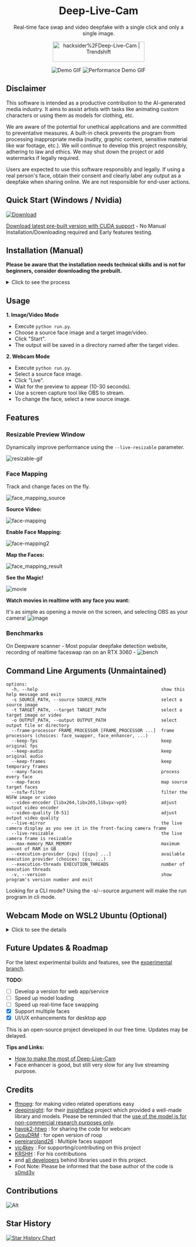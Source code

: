 <h1 align="center">Deep-Live-Cam</h1>

<p align="center">
  Real-time face swap and video deepfake with a single click and only a single image.
</p>

<p align="center">
<a href="https://trendshift.io/repositories/11395" target="_blank"><img src="https://trendshift.io/api/badge/repositories/11395" alt="hacksider%2FDeep-Live-Cam | Trendshift" style="width: 250px; height: 55px;" width="250" height="55"/></a>
</p>

<p align="center">
  <img src="media/demo.gif" alt="Demo GIF">
  <img src="media/avgpcperformancedemo.gif" alt="Performance Demo GIF">
</p>


## Disclaimer

This software is intended as a productive contribution to the AI-generated media industry. It aims to assist artists with tasks like animating custom characters or using them as models for clothing, etc.

We are aware of the potential for unethical applications and are committed to preventative measures. A built-in check prevents the program from processing inappropriate media (nudity, graphic content, sensitive material like war footage, etc.). We will continue to develop this project responsibly, adhering to law and ethics. We may shut down the project or add watermarks if legally required.

Users are expected to use this software responsibly and legally. If using a real person's face, obtain their consent and clearly label any output as a deepfake when sharing online. We are not responsible for end-user actions.


## Quick Start (Windows / Nvidia)

[![Download](media/download.png)](https://hacksider.gumroad.com/l/vccdmm) 

[Download latest pre-built version with CUDA support](https://hacksider.gumroad.com/l/vccdmm) - No Manual Installation/Downloading required and Early features testing.

## Installation (Manual)
**Please be aware that the installation needs technical skills and is not for beginners, consider downloading the prebuilt.**

<details>
<summary>Click to see the process</summary>

### Installation

This is more likely to work on your computer but will be slower as it utilizes the CPU.

**1. Setup Your Platform**

- Python (3.10 recommended)
- pip
- git
- [ffmpeg](https://www.youtube.com/watch?v=OlNWCpFdVMA) 
- [Visual Studio 2022 Runtimes (Windows)](https://visualstudio.microsoft.com/visual-cpp-build-tools/)

**2. Clone Repository**

```bash
https://github.com/hacksider/Deep-Live-Cam.git
```

**3. Download Models**

1. [GFPGANv1.4](https://huggingface.co/hacksider/deep-live-cam/resolve/main/GFPGANv1.4.pth)
2. [inswapper_128_fp16.onnx](https://huggingface.co/hacksider/deep-live-cam/resolve/main/inswapper_128.onnx) (Note: Use this [replacement version](https://github.com/facefusion/facefusion-assets/releases/download/models/inswapper_128.onnx) if you encounter issues)

Place these files in the "**models**" folder.

**4. Install Dependencies**

We highly recommend using a `venv` to avoid issues.

```bash
pip install -r requirements.txt
```

**For macOS:** Install or upgrade the `python-tk` package:

```bash
brew install python-tk@3.10
```

**Run:** If you don't have a GPU, you can run Deep-Live-Cam using `python run.py`. Note that initial execution will download models (~300MB).


### GPU Acceleration 

**CUDA Execution Provider (Nvidia)**

1. Install [CUDA Toolkit 11.8](https://developer.nvidia.com/cuda-11-8-0-download-archive)
2. Install dependencies:
```bash
pip uninstall onnxruntime onnxruntime-gpu
pip install onnxruntime-gpu==1.16.3
```
3. Usage:
```bash
python run.py --execution-provider cuda
```

**CoreML Execution Provider (Apple Silicon)**

1. Install dependencies:
```bash
pip uninstall onnxruntime onnxruntime-silicon
pip install onnxruntime-silicon==1.13.1
```
2. Usage:
```bash
python run.py --execution-provider coreml
```

**CoreML Execution Provider (Apple Legacy)**

1. Install dependencies:
```bash
pip uninstall onnxruntime onnxruntime-coreml
pip install onnxruntime-coreml==1.13.1
```
2. Usage:
```bash
python run.py --execution-provider coreml
```

**DirectML Execution Provider (Windows)**

1. Install dependencies:
```bash
pip uninstall onnxruntime onnxruntime-directml
pip install onnxruntime-directml==1.15.1
```
2. Usage:
```bash
python run.py --execution-provider directml
```

**OpenVINO™ Execution Provider (Intel)**

1. Install dependencies:
```bash
pip uninstall onnxruntime onnxruntime-openvino
pip install onnxruntime-openvino==1.15.0
```
2. Usage:
```bash
python run.py --execution-provider openvino
```

</details>


## Usage

**1. Image/Video Mode**

- Execute `python run.py`. 
- Choose a source face image and a target image/video.
- Click "Start".
- The output will be saved in a directory named after the target video.

**2. Webcam Mode**

- Execute `python run.py`.
- Select a source face image.
- Click "Live".
- Wait for the preview to appear (10-30 seconds).
- Use a screen capture tool like OBS to stream.
- To change the face, select a new source image.

## Features

### Resizable Preview Window

Dynamically improve performance using the `--live-resizable` parameter.

![resizable-gif](media/resizable.gif)

### Face Mapping

Track and change faces on the fly.

![face_mapping_source](media/face_mapping_source.gif)

**Source Video:**

![face-mapping](media/face_mapping.png)

**Enable Face Mapping:**

![face-mapping2](media/face_mapping2.png)

**Map the Faces:**

![face_mapping_result](media/face_mapping_result.gif)

**See the Magic!**

![movie](media/movie.gif)

**Watch movies in realtime with any face you want:**

It's as simple as opening a movie on the screen, and selecting OBS as your camera!
![image](media/movie_img.png)

### Benchmarks
On Deepware scanner - Most popular deepfake detection website, recording of realtime faceswap ran on an RTX 3060 - 
![bench](media/deepwarebench.gif)

## Command Line Arguments (Unmaintained)

```
options:
  -h, --help                                               show this help message and exit
  -s SOURCE_PATH, --source SOURCE_PATH                     select a source image
  -t TARGET_PATH, --target TARGET_PATH                     select a target image or video
  -o OUTPUT_PATH, --output OUTPUT_PATH                     select output file or directory
  --frame-processor FRAME_PROCESSOR [FRAME_PROCESSOR ...]  frame processors (choices: face_swapper, face_enhancer, ...)
  --keep-fps                                               keep original fps
  --keep-audio                                             keep original audio
  --keep-frames                                            keep temporary frames
  --many-faces                                             process every face
  --map-faces                                              map source target faces
  --nsfw-filter                                            filter the NSFW image or video
  --video-encoder {libx264,libx265,libvpx-vp9}             adjust output video encoder
  --video-quality [0-51]                                   adjust output video quality
  --live-mirror                                            the live camera display as you see it in the front-facing camera frame
  --live-resizable                                         the live camera frame is resizable
  --max-memory MAX_MEMORY                                  maximum amount of RAM in GB
  --execution-provider {cpu} [{cpu} ...]                   available execution provider (choices: cpu, ...)
  --execution-threads EXECUTION_THREADS                    number of execution threads
  -v, --version                                            show program's version number and exit
```

Looking for a CLI mode? Using the -s/--source argument will make the run program in cli mode.


## Webcam Mode on WSL2 Ubuntu (Optional)

<details>
<summary>Click to see the details</summary>

If you want to use WSL2 on Windows 11 you will notice, that Ubuntu WSL2 doesn't come with USB-Webcam support in the Kernel. You need to do two things: Compile the Kernel with the right modules integrated and forward your USB Webcam from Windows to Ubuntu with the usbipd app. Here are detailed Steps:

This tutorial will guide you through the process of setting up WSL2 Ubuntu with USB webcam support, rebuilding the kernel, and preparing the environment for the Deep-Live-Cam project.  
  
**1. Install WSL2 Ubuntu**  
  
Install WSL2 Ubuntu from the Microsoft Store or using PowerShell:  
  
**2. Enable USB Support in WSL2**  
  
1. Install the USB/IP tool for Windows:  
[https://learn.microsoft.com/en-us/windows/wsl/connect-usb](https://learn.microsoft.com/en-us/windows/wsl/connect-usb)  
  
2. In Windows PowerShell (as Administrator), connect your webcam to WSL:  
  
```powershell  
usbipd list  
usbipd bind --busid x-x # Replace x-x with your webcam's bus ID  
usbipd attach --wsl --busid x-x # Replace x-x with your webcam's bus ID  
```  
 You need to redo the above every time you reboot wsl or re-connect your webcam/usb device.
 
**3. Rebuild WSL2 Ubuntu Kernel with USB and Webcam Modules**  
  
Follow these steps to rebuild the kernel:  
  
1. Start with this guide: [https://github.com/PINTO0309/wsl2_linux_kernel_usbcam_enable_conf](https://github.com/PINTO0309/wsl2_linux_kernel_usbcam_enable_conf)  
  
2. When you reach the `sudo wget [github.com](http://github.com/)...PINTO0309` step, which won't work for newer kernel versions, follow this video instead or alternatively follow the video tutorial from the beginning: 
[https://www.youtube.com/watch?v=t_YnACEPmrM](https://www.youtube.com/watch?v=t_YnACEPmrM)  
  
Additional info: [https://askubuntu.com/questions/1413377/camera-not-working-in-cheese-in-wsl2](https://askubuntu.com/questions/1413377/camera-not-working-in-cheese-in-wsl2)  
  
3. After rebuilding, restart WSL with the new kernel. 
  
**4. Set Up Deep-Live-Cam Project**  
 Within Ubuntu:
1. Clone the repository:  
  
```bash  
git clone [https://github.com/hacksider/Deep-Live-Cam](https://github.com/hacksider/Deep-Live-Cam)  
```  
  
2. Follow the installation instructions in the repository, including cuda toolkit 11.8, make 100% sure it's not cuda toolkit 12.x.  
   
**5. Verify and Load Kernel Modules**  
  
1. Check if USB and webcam modules are built into the kernel:  
  
```bash  
zcat /proc/config.gz | grep -i "CONFIG_USB_VIDEO_CLASS"  
```  
  
2. If modules are loadable (m), not built-in (y), check if the file exists:  
  
```bash  
ls /lib/modules/$(uname -r)/kernel/drivers/media/usb/uvc/  
```  
  
3. Load the module and check for errors (optional if built-in):  
  
```bash  
sudo modprobe uvcvideo  
dmesg | tail  
```  
  
4. Verify video devices:  
  
```bash  
sudo ls -al /dev/video*  
```  
  
**6. Set Up Permissions**  
  
1. Add user to video group and set permissions:  
  
```bash  
sudo usermod -a -G video $USER  
sudo chgrp video /dev/video0 /dev/video1  
sudo chmod 660 /dev/video0 /dev/video1  
```  
  
2. Create a udev rule for permanent permissions:  
  
```bash  
sudo nano /etc/udev/rules.d/81-webcam.rules  
```  
  
Add this content:  
  
```  
KERNEL=="video[0-9]*", GROUP="video", MODE="0660"  
```  
  
3. Reload udev rules:  
  
```bash  
sudo udevadm control --reload-rules && sudo udevadm trigger  
```  
  
4. Log out and log back into your WSL session.  
  
5. Start Deep-Live-Cam with `python run.py --execution-provider cuda --max-memory 8` where 8 can be changed to the number of GB VRAM of your GPU has, minus 1-2GB. If you have a RTX3080 with 10GB I suggest adding 8GB. Leave some left for Windows.

**Final Notes**  
  
- Steps 6 and 7 may be optional if the modules are built into the kernel and permissions are already set correctly.  
- Always ensure you're using compatible versions of CUDA, ONNX, and other dependencies.  
- If issues persist, consider checking the Deep-Live-Cam project's specific requirements and troubleshooting steps.  
  
By following these steps, you should have a WSL2 Ubuntu environment with USB webcam support ready for the Deep-Live-Cam project. If you encounter any issues, refer back to the specific error messages and troubleshooting steps provided.

**Troubleshooting CUDA Issues** 

If you encounter this error:  
  
```  
[ONNXRuntimeError] : 1 : FAIL : Failed to load library [libonnxruntime_providers_cuda.so](http://libonnxruntime_providers_cuda.so/) with error: libcufft.so.10: cannot open shared object file: No such file or directory  
```  
  
Follow these steps:  
  
1. Install CUDA Toolkit 11.8 (ONNX 1.16.3 requires CUDA 11.x, not 12.x):  
[https://developer.nvidia.com/cuda-11-8-0-download-archive](https://developer.nvidia.com/cuda-11-8-0-download-archive)  
  select: Linux, x86_64, WSL-Ubuntu, 2.0, deb (local)
2. Check CUDA version:  
  
```bash  
/usr/local/cuda/bin/nvcc --version  
```  
  
3. If the wrong version is installed, remove it completely:  
[https://askubuntu.com/questions/530043/removing-nvidia-cuda-toolkit-and-installing-new-one](https://askubuntu.com/questions/530043/removing-nvidia-cuda-toolkit-and-installing-new-one)  
  
4. Install CUDA Toolkit 11.8 again [https://developer.nvidia.com/cuda-11-8-0-download-archive](https://developer.nvidia.com/cuda-11-8-0-download-archive), select: Linux, x86_64, WSL-Ubuntu, 2.0, deb (local)
  
```bash  
sudo apt-get -y install cuda-toolkit-11-8  
```
</details>


## Future Updates & Roadmap

For the latest experimental builds and features, see the [experimental branch](https://github.com/hacksider/Deep-Live-Cam/tree/experimental).

**TODO:**

- [ ] Develop a version for web app/service
- [ ] Speed up model loading
- [ ] Speed up real-time face swapping
- [x] Support multiple faces 
- [x] UI/UX enhancements for desktop app

This is an open-source project developed in our free time. Updates may be delayed.

**Tips and Links:**
- [How to make the most of Deep-Live-Cam](https://hacksider.gumroad.com/p/how-to-make-the-most-on-deep-live-cam)
- Face enhancer is good, but still very slow for any live streaming purpose.


## Credits

- [ffmpeg](https://ffmpeg.org/): for making video related operations easy
- [deepinsight](https://github.com/deepinsight): for their [insightface](https://github.com/deepinsight/insightface) project which provided a well-made library and models. Please be reminded that the [use of the model is for non-commercial research purposes only](https://github.com/deepinsight/insightface?tab=readme-ov-file#license).
- [havok2-htwo](https://github.com/havok2-htwo) : for sharing the code for webcam
- [GosuDRM](https://github.com/GosuDRM) : for open version of roop
- [pereiraroland26](https://github.com/pereiraroland26) : Multiple faces support
- [vic4key](https://github.com/vic4key) : For supporting/contributing on this project
- [KRSHH](https://github.com/KRSHH) : For his contributions
- and [all developers](https://github.com/hacksider/Deep-Live-Cam/graphs/contributors) behind libraries used in this project.
- Foot Note: Please be informed that the base author of the code is [s0md3v](https://github.com/s0md3v/roop)

## Contributions
![Alt](https://repobeats.axiom.co/api/embed/fec8e29c45dfdb9c5916f3a7830e1249308d20e1.svg "Repobeats analytics image")
## Star History

<a href="https://star-history.com/#hacksider/deep-live-cam&Date">
 <picture>
   <source media="(prefers-color-scheme: dark)" srcset="https://api.star-history.com/svg?repos=hacksider/deep-live-cam&type=Date&theme=dark" />
   <source media="(prefers-color-scheme: light)" srcset="https://api.star-history.com/svg?repos=hacksider/deep-live-cam&type=Date" />
   <img alt="Star History Chart" src="https://api.star-history.com/svg?repos=hacksider/deep-live-cam&type=Date" />
 </picture>
</a>
